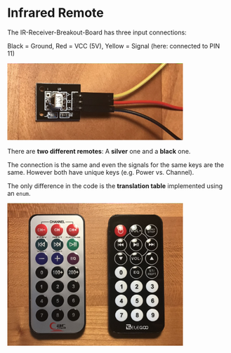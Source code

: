 
# Infrared Remote

The IR-Receiver-Breakout-Board has three input connections:

Black = Ground, Red = VCC (5V), Yellow = Signal (here: connected to PIN 11)

<img src="images/10-infrared-connection.jpg" style="width: 400px;" />

There are **two different remotes**: A **silver** one and a **black** one.



The connection is the same and even the signals for the same keys are the same. However both have unique keys (e.g. Power vs. Channel).

The only difference in the code is the **translation table** implemented using an `enum`.

<img src="images/10-infrared-remotes.jpg" style="width: 400px;" />